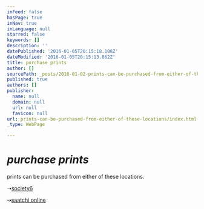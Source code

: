 ```yaml
---
inFeed: false
hasPage: true
inNav: true
inLanguage: null
starred: false
keywords: []
description: ''
datePublished: '2016-01-05T20:15:18.108Z'
dateModified: '2016-01-05T20:15:13.862Z'
title: purchase prints
author: []
sourcePath: _posts/2016-01-02-prints-can-be-purchased-from-either-of-these-locations.md
published: true
authors: []
publisher:
  name: null
  domain: null
  url: null
  favicon: null
url: prints-can-be-purchased-from-either-of-these-locations/index.html
_type: WebPage

---
```

# _purchase prints_

prints can be purchased from either of these locations. 

➝[society6][0]

↝[saatchi online][1]

[0]: http://society6.com/lookalittlecloser
[1]: http://www.saatchionline.com/kkullmer